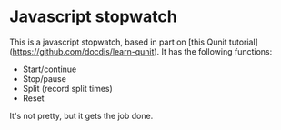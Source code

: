 # Javascript stopwatch  

This is a javascript stopwatch, based in part on [this Qunit tutorial] (https://github.com/docdis/learn-qunit). It has the following functions:  

* Start/continue
* Stop/pause
* Split (record split times)
* Reset

It's not pretty, but it gets the job done.
